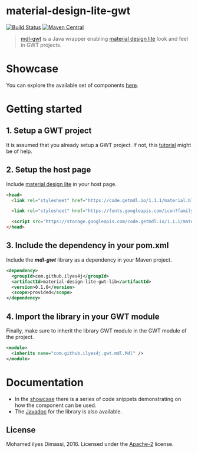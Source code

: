 # material-design-lite-gwt
[![Build Status](https://travis-ci.org/ilyes4j/material-design-lite-gwt.svg?branch=dev)](https://travis-ci.org/ilyes4j/material-design-lite-gwt)
[![Maven Central](https://img.shields.io/maven-central/v/com.github.ilyes4j/material-design-lite-gwt.svg)](https://repo1.maven.org/maven2/com/github/ilyes4j/material-design-lite-gwt-lib/0.1.0/)

> [mdl-gwt](http://ilyes4j.github.io/material-design-lite-gwt/components/components.html) is a Java wrapper enabling [material design lite](http://getmdl.io) look and feel in GWT projects.

# Showcase
You can explore the available set of components  [here](http://ilyes4j.github.io/material-design-lite-gwt/components/components.html).

# Getting started
## 1. Setup a GWT project
It is assumed that you already setup a GWT project. If not, this  [tutorial](http://www.gwtproject.org/gettingstarted.html) might be of help.

## 2. Setup the host page
Include [material design lite](http://getmdl.io/started/) in your host page.

```html
<head>
  <link rel="stylesheet" href="https://code.getmdl.io/1.1.1/material.blue_grey-red.min.css">

  <link rel="stylesheet" href="https://fonts.googleapis.com/icon?family=Material+Icons">

  <script src="https://storage.googleapis.com/code.getmdl.io/1.1.1/material.min.js"></script>
</head>
```

## 3. Include the dependency in your pom.xml
Include the _**mdl-gwt**_ library as a dependency in your Maven project.

```xml
<dependency>
  <groupId>com.github.ilyes4j</groupId>
  <artifactId>material-design-lite-gwt-lib</artifactId>
  <version>0.1.0</version>
  <scope>provided</scope>
</dependency>
```

## 4. Import the library in your GWT module

Finally, make sure to inherit the library GWT module in the GWT module of the project.
```xml
<module>
  <inherits name="com.github.ilyes4j.gwt.mdl.Mdl" />
</module>
```

# Documentation
* In the  [showcase](http://ilyes4j.github.io/material-design-lite-gwt/components/components.html) there is a series of code snippets demonstrating on how the component can be used.
* The [Javadoc](http://ilyes4j.github.io/material-design-lite-gwt/apidocs/) for the library is also available.

## License
Mohamed ilyes Dimassi, 2016. Licensed under the [Apache-2](https://github.com/ilyes4j/material-design-lite-gwt/blob/dev/LICENSE) license.
